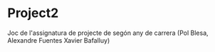# Project2
Joc de l'assignatura de projecte de segón any de carrera (Pol Blesa, Alexandre Fuentes Xavier Bafalluy)
